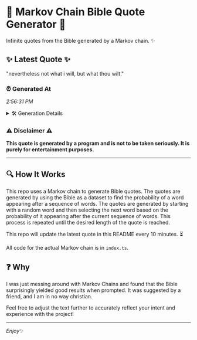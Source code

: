 # 📖 Markov Chain Bible Quote Generator 📖

Infinite quotes from the Bible generated by a Markov chain. ✨

## ✨ Latest Quote ✨
"nevertheless not what i will, but what thou wilt."

### ⏰ Generated At
*2:56:31 PM*

<details>
    <summary>🛠️ Generation Details</summary>
    <p>
        <strong>🌱 Seed:</strong> nevertheless<br>
        <strong>🔄 Iterations:</strong> 8<br>
        <strong>📜 Context History:</strong><br>[ nevertheless ]: not<br>[ nevertheless, not ]: what<br>[ nevertheless, not, what ]: i<br>[ nevertheless, not, what, i ]: will,<br>[ nevertheless, not, what, i, will, ]: but<br>[ nevertheless, not, what, i, will,, but ]: what<br>[ not, what, i, will,, but, what ]: thou<br>[ what, i, will,, but, what, thou ]: wilt.<br>
    </p>
</details>

### ⚠️ Disclaimer ⚠️
**This quote is generated by a program and is not to be taken seriously. It is purely for entertainment purposes.**

---

## 🔍 How It Works

This repo uses a Markov chain to generate Bible quotes. The quotes are generated by using the Bible as a dataset to find the probability of a word appearing after a sequence of words. The quotes are generated by starting with a random word and then selecting the next word based on the probability of it appearing after the current sequence of words. This process is repeated until the desired length of the quote is reached.

This repo will update the latest quote in this README every 10 minutes. ⏳

All code for the actual Markov chain is in `index.ts`.

## ❓ Why

I was just messing around with Markov Chains and found that the Bible surprisingly yielded good results when prompted. 
It was suggested by a friend, and I am in no way christian.

Feel free to adjust the text further to accurately reflect your intent and experience with the project!

---

*Enjoy*✨
